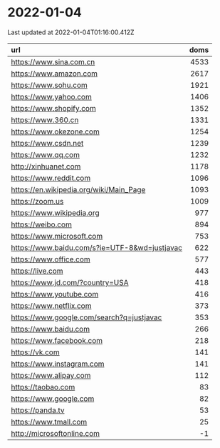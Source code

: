 # 2022-01-04

<!-- BEGIN -->
Last updated at 2022-01-04T01:16:00.412Z

url | doms
:- | -:
https://www.sina.com.cn | 4533
https://www.amazon.com | 2617
https://www.sohu.com | 1921
https://www.yahoo.com | 1406
https://www.shopify.com | 1352
https://www.360.cn | 1331
https://www.okezone.com | 1254
https://www.csdn.net | 1239
https://www.qq.com | 1232
http://xinhuanet.com | 1178
https://www.reddit.com | 1096
https://en.wikipedia.org/wiki/Main_Page | 1093
https://zoom.us | 1009
https://www.wikipedia.org | 977
https://weibo.com | 894
https://www.microsoft.com | 753
https://www.baidu.com/s?ie=UTF-8&wd=justjavac | 622
https://www.office.com | 577
https://live.com | 443
https://www.jd.com/?country=USA | 418
https://www.youtube.com | 416
https://www.netflix.com | 373
https://www.google.com/search?q=justjavac | 353
https://www.baidu.com | 266
https://www.facebook.com | 218
https://vk.com | 141
https://www.instagram.com | 141
https://www.alipay.com | 112
https://taobao.com | 83
https://www.google.com | 82
https://panda.tv | 53
https://www.tmall.com | 25
http://microsoftonline.com | -1
<!-- END -->
